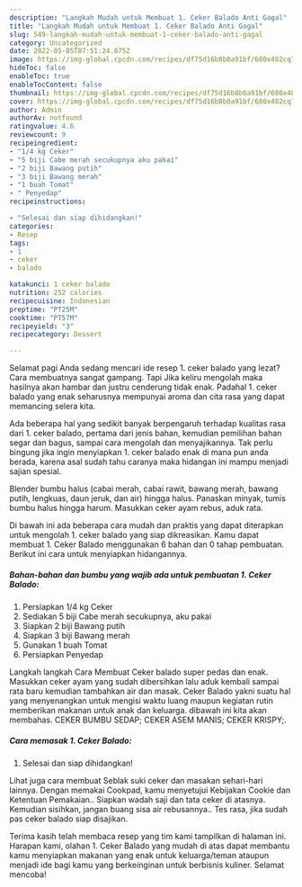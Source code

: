 ```yaml
---
description: "Langkah Mudah untuk Membuat 1. Ceker Balado Anti Gagal"
title: "Langkah Mudah untuk Membuat 1. Ceker Balado Anti Gagal"
slug: 549-langkah-mudah-untuk-membuat-1-ceker-balado-anti-gagal
category: Uncategorized
date: 2022-05-05T07:51:24.075Z
image: https://img-global.cpcdn.com/recipes/df75d16b8b0a91bf/680x482cq70/1-ceker-balado-foto-resep-utama.jpg
hideToc: false
enableToc: true
enableTocContent: false
thumbnail: https://img-global.cpcdn.com/recipes/df75d16b8b0a91bf/680x482cq70/1-ceker-balado-foto-resep-utama.jpg
cover: https://img-global.cpcdn.com/recipes/df75d16b8b0a91bf/680x482cq70/1-ceker-balado-foto-resep-utama.jpg
author: Admin
authorAv: notfound
ratingvalue: 4.6
reviewcount: 9
recipeingredient:
- "1/4 kg Ceker"
- "5 biji Cabe merah secukupnya aku pakai"
- "2 biji Bawang putih"
- "3 biji Bawang merah"
- "1 buah Tomat"
- " Penyedap"
recipeinstructions:

- "Selesai dan siap dihidangkan!"
categories:
- Resep
tags:
- 1
- ceker
- balado

katakunci: 1 ceker balado 
nutrition: 252 calories
recipecuisine: Indonesian
preptime: "PT25M"
cooktime: "PT57M"
recipeyield: "3"
recipecategory: Dessert

---
```



Selamat pagi Anda sedang mencari ide resep 1. ceker balado yang lezat? Cara membuatnya sangat gampang. Tapi Jika keliru mengolah maka hasilnya akan hambar dan justru cenderung tidak enak. Padahal 1. ceker balado yang enak seharusnya mempunyai aroma dan cita rasa yang dapat memancing selera kita.


Ada beberapa hal yang sedikit banyak berpengaruh terhadap kualitas rasa dari 1. ceker balado, pertama dari jenis bahan, kemudian pemilihan bahan segar dan bagus, sampai cara mengolah dan menyajikannya. Tak perlu bingung jika ingin menyiapkan 1. ceker balado enak di mana pun anda berada, karena asal sudah tahu caranya maka hidangan ini mampu menjadi sajian spesial.

Blender bumbu halus (cabai merah, cabai rawit, bawang merah, bawang putih, lengkuas, daun jeruk, dan air) hingga halus. Panaskan minyak, tumis bumbu halus hingga harum. Masukkan ceker ayam rebus, aduk rata.


Di bawah ini ada beberapa cara mudah dan praktis yang dapat diterapkan untuk mengolah 1. ceker balado yang siap dikreasikan. Kamu dapat membuat 1. Ceker Balado menggunakan 6 bahan dan 0 tahap pembuatan. Berikut ini cara untuk menyiapkan hidangannya.

<!--inarticleads1-->

##### Bahan-bahan dan bumbu yang wajib ada untuk pembuatan 1. Ceker Balado:

1. Persiapkan 1/4 kg Ceker
1. Sediakan 5 biji Cabe merah secukupnya, aku pakai
1. Siapkan 2 biji Bawang putih
1. Siapkan 3 biji Bawang merah
1. Gunakan 1 buah Tomat
1. Persiapkan  Penyedap


Langkah langkah Cara Membuat Ceker balado super pedas dan enak. Masukkan ceker ayam yang sudah dibersihkan lalu aduk kembali sampai rata baru kemudian tambahkan air dan masak. Ceker Balado yakni suatu hal yang menyenangkan untuk mengisi waktu luang maupun kegiatan rutin memberikan makanan untuk anak dan keluarga. dibawah ini kita akan membahas. CEKER BUMBU SEDAP; CEKER ASEM MANIS; CEKER KRISPY;. 

<!--inarticleads2-->

##### Cara memasak 1. Ceker Balado:


1. Selesai dan siap dihidangkan!

Lihat juga cara membuat Seblak suki ceker dan masakan sehari-hari lainnya. Dengan memakai Cookpad, kamu menyetujui Kebijakan Cookie dan Ketentuan Pemakaian.. Siapkan wadah saji dan tata ceker di atasnya. Kemudian sisihkan, jangan buang sisa air rebusannya.. Tes rasa, jika sudah pas ceker balado siap disajikan. 

Terima kasih telah membaca resep yang tim kami tampilkan di halaman ini. Harapan kami, olahan 1. Ceker Balado yang mudah di atas dapat membantu kamu menyiapkan makanan yang enak untuk keluarga/teman ataupun menjadi ide bagi kamu yang berkeinginan untuk berbisnis kuliner. Selamat mencoba!
